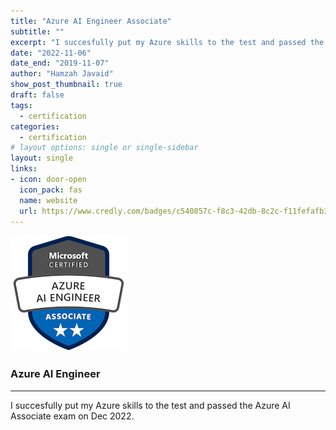 ```yaml
---
title: "Azure AI Engineer Associate"
subtitle: ""
excerpt: "I succesfully put my Azure skills to the test and passed the Azure AI Associate exam."
date: "2022-11-06"
date_end: "2019-11-07"
author: "Hamzah Javaid"
show_post_thumbnail: true
draft: false
tags:
  - certification
categories:
  - certification
# layout options: single or single-sidebar
layout: single
links:
- icon: door-open
  icon_pack: fas
  name: website
  url: https://www.credly.com/badges/c540857c-f8c3-42db-8c2c-f11fefafb30c/public_url
---
```


![Azure AI Engineer Associate](featured-hex.png)

### Azure AI Engineer
---

I succesfully put my Azure skills to the test and passed the Azure AI Associate exam on Dec 2022.
